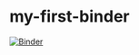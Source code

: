 # my-first-binder
[![Binder](https://mybinder.org/badge_logo.svg)](https://mybinder.org/v2/gh/amaze2/my-first-binder/HEAD)
